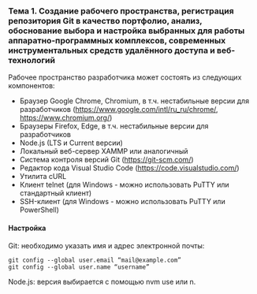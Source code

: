 ### Тема 1. Создание рабочего пространства, регистрация репозитория Git в качество портфолио, анализ, обоснование выбора и настройка выбранных для работы аппаратно-программных комплексов, современных инструментальных средств удалённого доступа и веб-технологий

Рабочее пространство разработчика может состоять из следующих компонентов:

- Браузер Google Chrome, Chromium, в т.ч. нестабильные версии для разработчиков (https://www.google.com/intl/ru_ru/chrome/, https://www.chromium.org/)
- Браузеры Firefox, Edge, в т.ч. нестабильные версии для разработчиков
- Node.js (LTS и Current версии)
- Локальный веб-сервер XAMMP или аналогичный
- Система контроля версий Git (https://git-scm.com/)
- Редактор кода Visual Studio Code (https://code.visualstudio.com/)
- Утилита cURL
- Клиент telnet (для Windows - можно использовать PuTTY или стандартный клиент)
- SSH-клиент (для Windows - можно использовать PuTTY или PowerShell)

#### Настройка
Git: необходимо указать имя и адрес электронной почты:
```
git config --global user.email “mail@example.com”
git config --global user.name “username”
```

Node.js: версия выбирается с помощью nvm use или n.
